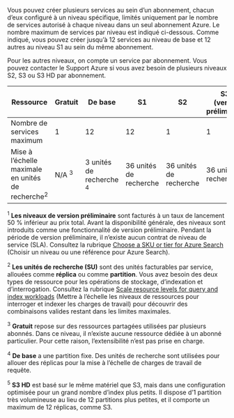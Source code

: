 Vous pouvez créer plusieurs services au sein d’un abonnement, chacun d’eux configuré à un niveau spécifique, limités uniquement par le nombre de services autorisé à chaque niveau dans un seul abonnement Azure. Le nombre maximum de services par niveau est indiqué ci-dessous. Comme indiqué, vous pouvez créer jusqu’à 12 services au niveau de base et 12 autres au niveau S1 au sein du même abonnement.

Pour les autres niveaux, on compte un service par abonnement. Vous pouvez contacter le Support Azure si vous avez besoin de plusieurs niveaux S2, S3 ou S3 HD par abonnement.

Ressource|Gratuit|De base|S1|S2|S3 <sup>1</sup> <br/>(version préliminaire) |S3 HD <sup>1</sup> <br/>(version préliminaire) 
---|---|---|---|----|---|----
Nombre de services maximum |1 |12 |12 |1 |1 |1 
Mise à l’échelle maximale en unités de recherche<sup>2</sup>|N/A <sup>3</sup>|3 unités de recherche <sup>4</sup> |36 unités de recherche|36 unités de recherche|36 unités de recherche|12 unités de recherche <sup>5</sup>

<sup>1</sup> **Les niveaux de version préliminaire** sont facturés à un taux de lancement 50 % inférieur au prix total. Avant la disponibilité générale, des niveaux sont introduits comme une fonctionnalité de version préliminaire. Pendant la période de version préliminaire, il n’existe aucun contrat de niveau de service (SLA). Consultez la rubrique [Choose a SKU or tier for Azure Search](../articles/search/search-sku-tier.md) (Choisir un niveau ou une référence pour Azure Search).

<sup>2</sup> **Les unités de recherche (SU)** sont des unités facturables par service, allouées comme **réplica** ou comme **partition**. Vous avez besoin des deux types de ressource pour les opérations de stockage, d’indexation et d’interrogation. Consultez la rubrique [Scale resource levels for query and index workloads](../articles/search/search-capacity-planning.md) (Mettre à l’échelle les niveaux de ressources pour interroger et indexer les charges de travail) pour découvrir des combinaisons valides restant dans les limites maximales.

<sup>3</sup> **Gratuit** repose sur des ressources partagées utilisées par plusieurs abonnés. Dans ce niveau, il n’existe aucune ressource dédiée à un abonné particulier. Pour cette raison, l’extensibilité n’est pas prise en charge.

<sup>4</sup> **De base** a une partition fixe. Des unités de recherche sont utilisées pour allouer des réplicas pour la mise à l’échelle de charges de travail de requête.

<sup>5</sup> **S3 HD** est basé sur le même matériel que S3, mais dans une configuration optimisée pour un grand nombre d’index plus petits. Il dispose d’1 partition très volumineuse au lieu de 12 partitions plus petites, et il comporte un maximum de 12 réplicas, comme S3.

<!---HONumber=AcomDC_0608_2016-->